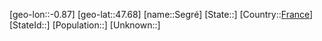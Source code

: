 ﻿---
location: [47.68,-0.87]
type: City
tags:
- geo/City


SpocWebEntityId: 34178
isDeleted: false
confidential: public

---
[geo-lon::-0.87]
[geo-lat::47.68]
[name::Segré]
[State::]
[Country::[France](geo/Continent/Europe/France.md)]
[StateId::]
[Population::]
[Unknown::]


